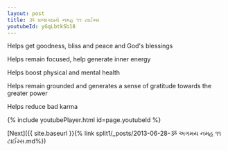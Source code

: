 ```yaml
---
layout: post
title: ૐ પ્રજાપઠાયે નમહ ૧૧ ટાઈમ્સ
youtubeId: yGqLbtkSb18
---
```

 
 
Helps get goodness, bliss and peace and God's blessings
 
Helps remain focused, help generate inner energy 
 
Helps boost physical and mental health 
 
Helps remain grounded and generates a sense of gratitude towards the greater power 
 
Helps reduce bad karma
 
 
 
 


{% include youtubePlayer.html id=page.youtubeId %}
 
[Next]({{ site.baseurl }}{% link  split1/_posts/2013-06-28-ૐ અગમય નમહ ૧૧ ટાઈમ્સ.md%})
 
